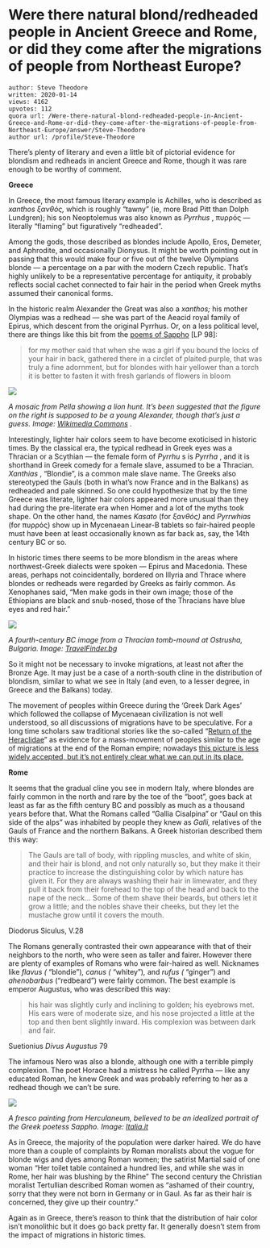 # Were there natural blond/redheaded people in Ancient Greece and Rome, or did they come after the migrations of people from Northeast Europe?

	author: Steve Theodore
	written: 2020-01-14
	views: 4162
	upvotes: 112
	quora url: /Were-there-natural-blond-redheaded-people-in-Ancient-Greece-and-Rome-or-did-they-come-after-the-migrations-of-people-from-Northeast-Europe/answer/Steve-Theodore
	author url: /profile/Steve-Theodore


There’s plenty of literary and even a little bit of pictorial evidence for blondism and redheads in ancient Greece and Rome, though it was rare enough to be worthy of comment.

__Greece__ 

In Greece, the most famous literary example is Achilles, who is described as _xanthos ξανθός,_ which is roughly “tawny” (ie, more Brad Pitt than Dolph Lundgren); his son Neoptolemus was also known as _Pyrrhus_ , πυρρός — literally “flaming” but figuratively “redheaded”.

Among the gods, those described as blondes include Apollo, Eros, Demeter, and Aphrodite, and occasionally Dionysus. It might be worth pointing out in passing that this would make four or five out of the twelve Olympians blonde — a percentage on a par with the modern Czech republic. That’s highly unlikely to be a representative percentage for antiquity, it probably reflects social cachet connected to fair hair in the period when Greek myths assumed their canonical forms.

In the historic realm Alexander the Great was also a _xanthos;_ his mother Olympias was a redhead — she was part of the Aeacid royal family of Epirus, which descent from the original Pyrrhus. Or, on a less political level, there are things like this bit from the [poems of Sappho](http://www.projethomere.com/ressources/Sappho/Poetry-of-Sappho.pdf) [LP 98]:

> for my mother said that when she was a girl if you bound the locks of your hair in back, gathered there in a circlet of plaited purple, that was truly a fine adornment, but for blondes with hair yellower than a torch it is better to fasten it with fresh garlands of flowers in bloom

![](https://qph.fs.quoracdn.net/main-qimg-8fdb3d929772e80fb26b3e39be4f3228)

_A mosaic from Pella showing a lion hunt. It’s been suggested that the figure on the right is supposed to be a young Alexander, though that’s just a guess. Image:_ _[Wikimedia Commons](https://commons.wikimedia.org/wiki/File:Lion_hunt_mosaic_from_Pella.jpg)_ _._ 

Interestingly, lighter hair colors seem to have become exoticised in historic times. By the classical era, the typical redhead in Greek eyes was a Thracian or a Scythian — the female form of _Pyrrhu_ s is _Pyrrha_ , and it is shorthand in Greek comedy for a female slave, assumed to be a Thracian. _Xanthias_ , “Blondie”, is a common male slave name. The Greeks also stereotyped the Gauls (both in what’s now France and in the Balkans) as redheaded and pale skinned. So one could hypothesize that by the time Greece was literate, lighter hair colors appeared more unusual than they had during the pre-literate era when Homer and a lot of the myths took shape. On the other hand, the names _Kasato_ (for _ξανθός)_ and _Pyrrwhias_  (for πυρρός) show up in Mycenaean Linear-B tablets so fair-haired people must have been at least occasionally known as far back as, say, the 14th century BC or so.

In historic times there seems to be more blondism in the areas where northwest-Greek dialects were spoken — Epirus and Macedonia. These areas, perhaps not coincidentally, bordered on Illyria and Thrace where blondes or redheads were regarded by Greeks as fairly common. As Xenophanes said, “Men make gods in their own image; those of the Ethiopians are black and snub-nosed, those of the Thracians have blue eyes and red hair.”

![](https://qph.fs.quoracdn.net/main-qimg-f42da70e99f2b91be306f42eda534946)

_A fourth-century BC image from a Thracian tomb-mound at Ostrusha, Bulgaria. Image:_ _[TravelFinder.bg](https://travelfinder.bg/places/bulgaria/kazanlak/attractions/ostrusha-tomb/)_ 

So it might not be necessary to invoke migrations, at least not after the Bronze Age. It may just be a case of a north-south cline in the distribution of blondism, similar to what we see in Italy (and even, to a lesser degree, in Greece and the Balkans) today.

The movement of peoples within Greece during the ‘Greek Dark Ages’ which followed the collapse of Mycenaean civilization is not well understood, so all discussions of migrations have to be speculative. For a long time scholars saw traditional stories like the so-called “[Return of the Heraclidae](https://en.wikipedia.org/wiki/Heracleidae)” as evidence for a mass-movement of peoples similar to the age of migrations at the end of the Roman empire; nowadays [this picture is less widely accepted, but it’s not entirely clear what we can put in its place.](https://www.quora.com/Was-there-an-ancient-race-of-people-inhabiting-Greece-before-the-Ancient-Greeks-came-along)

__Rome__ 

It seems that the gradual cline you see in modern Italy, where blondes are fairly common in the north and rare by the toe of the “boot”, goes back at least as far as the fifth century BC and possibly as much as a thousand years before that. What the Romans called “Gallia Cisalpina” or “Gaul on this side of the alps” was inhabited by people they knew as _Galli,_ relatives of the Gauls of France and the northern Balkans. A Greek historian described them this way:

> The Gauls are tall of body, with rippling muscles, and white of skin, and their hair is blond, and not only naturally so, but they make it their practice to increase the distinguishing color by which nature has given it. For they are always washing their hair in limewater, and they pull it back from their forehead to the top of the head and back to the nape of the neck... Some of them shave their beards, but others let it grow a little; and the nobles shave their cheeks, but they let the mustache grow until it covers the mouth.

Diodorus Siculus, V.28

The Romans generally contrasted their own appearance with that of their neighbors to the north, who were seen as taller and fairer. However there are plenty of examples of Romans who were fair-haired as well. Nicknames like _flavus (_ “blondie”)_, canus (_ “whitey”)_,_ and _rufus (_ “ginger”) and _ahenobarbus_ (“redbeard”) were fairly common. The best example is emperor Augustus, who was described this way:

> his hair was slightly curly and inclining to golden; his eyebrows met. His ears were of moderate size, and his nose projected a little at the top and then bent slightly inward. His complexion was between dark and fair.

Suetionius _Divus Augustus_  79

The infamous Nero was also a blonde, although one with a terrible pimply complexion. The poet Horace had a mistress he called Pyrrha — like any educated Roman, he knew Greek and was probably referring to her as a redhead though we can’t be sure.

![](https://qph.fs.quoracdn.net/main-qimg-2347ce87b44243aa80404c33c4ea7c89)

_A fresco painting from Herculaneum, believed to be an idealized portrait of the Greek poetess Sappho. Image:_ _[Italia.it](http://www.italia.it/en/discover-italy/campania/poi/pompeii.html)_ 

As in Greece, the majority of the population were darker haired. We do have more than a couple of complaints by Roman moralists about the vogue for blonde wigs and dyes among Roman women; the satirist Martial said of one woman “Her toilet table contained a hundred lies, and while she was in Rome, her hair was blushing by the Rhine” The second century the Christian moralist Tertullian described Roman women as “ashamed of their country, sorry that they were not born in Germany or in Gaul. As far as their hair is concerned, they give up their country.”

Again as in Greece, there’s reason to think that the distribution of hair color isn’t monolithic but it does go back pretty far. It generally doesn’t stem from the impact of migrations in historic times.

